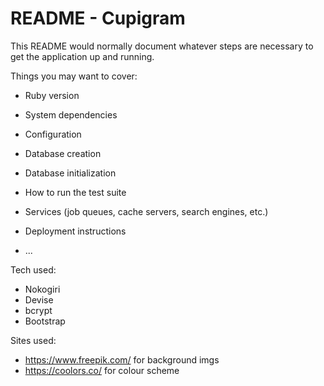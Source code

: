 # README - Cupigram

This README would normally document whatever steps are necessary to get the
application up and running.

Things you may want to cover:

* Ruby version

* System dependencies

* Configuration

* Database creation

* Database initialization

* How to run the test suite

* Services (job queues, cache servers, search engines, etc.)

* Deployment instructions

* ...


Tech used:
 - Nokogiri
 - Devise
 - bcrypt
 - Bootstrap

Sites used:
 - https://www.freepik.com/ for background imgs
 - https://coolors.co/ for colour scheme